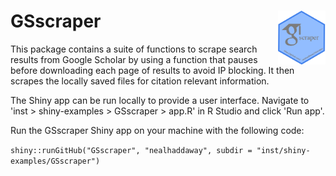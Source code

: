# GSscraper <img src="inst/extdata/GSscraper_hex.png" align="right" width="15%"/>

This package contains a suite of functions to scrape search results from Google Scholar by using a function that pauses before downloading each page of results to avoid IP blocking. It then scrapes the locally saved files for citation relevant information.

The Shiny app can be run locally to provide a user interface. Navigate to 'inst > shiny-examples > GSscraper > app.R' in R Studio and click 'Run app'.

Run the GSscraper Shiny app on your machine with the following code:

`shiny::runGitHub("GSscraper", "nealhaddaway", subdir = "inst/shiny-examples/GSscraper")`
